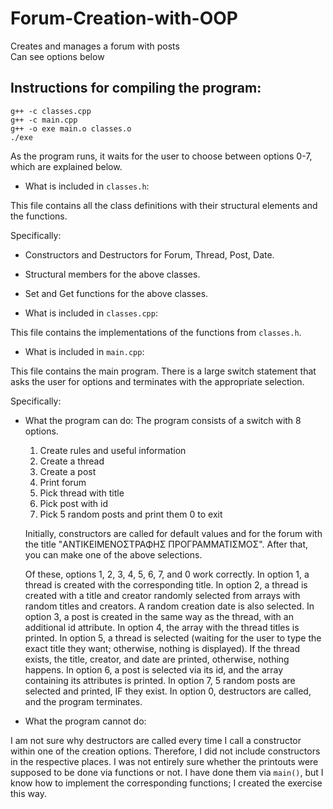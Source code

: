 # Forum-Creation-with-OOP

Creates and manages a forum with posts  
Can see options below  

## Instructions for compiling the program:
```
g++ -c classes.cpp
g++ -c main.cpp
g++ -o exe main.o classes.o
./exe
```

As the program runs, it waits for the user to choose between options 0-7, which are explained below.
- What is included in `classes.h`:

This file contains all the class definitions with their structural elements and the functions.

Specifically:
- Constructors and Destructors for Forum, Thread, Post, Date.
- Structural members for the above classes.
- Set and Get functions for the above classes.

- What is included in `classes.cpp`:

This file contains the implementations of the functions from `classes.h`.

- What is included in `main.cpp`:

This file contains the main program.
There is a large switch statement that asks the user for options and terminates with the appropriate selection.

Specifically:
- What the program can do:
  The program consists of a switch with 8 options.

  1. Create rules and useful information
  2. Create a thread
  3. Create a post
  4. Print forum
  5. Pick thread with title
  6. Pick post with id
  7. Pick 5 random posts and print them
  0 to exit

  Initially, constructors are called for default values and for the forum with the title "ΑΝΤΙΚΕΙΜΕΝΟΣΤΡΑΦΗΣ ΠΡΟΓΡΑΜΜΑΤΙΣΜΟΣ".
  After that, you can make one of the above selections.

  Of these, options 1, 2, 3, 4, 5, 6, 7, and 0 work correctly.
  In option 1, a thread is created with the corresponding title.
  In option 2, a thread is created with a title and creator randomly selected from arrays with random titles and creators. A random creation date is also selected.
  In option 3, a post is created in the same way as the thread, with an additional id attribute.
  In option 4, the array with the thread titles is printed.
  In option 5, a thread is selected (waiting for the user to type the exact title they want; otherwise, nothing is displayed). If the thread exists, the title, creator, and date are printed, otherwise, nothing happens.
  In option 6, a post is selected via its id, and the array containing its attributes is printed.
  In option 7, 5 random posts are selected and printed, IF they exist.
  In option 0, destructors are called, and the program terminates.

- What the program cannot do:

I am not sure why destructors are called every time I call a constructor within one of the creation options. Therefore, I did not include constructors in the respective places.
I was not entirely sure whether the printouts were supposed to be done via functions or not. I have done them via `main()`, but I know how to implement the corresponding functions; I created the exercise this way.
